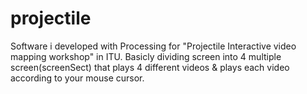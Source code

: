 # projectile
Software i developed with Processing for "Projectile Interactive video mapping workshop" in ITU. 
Basicly dividing screen into 4 multiple screen(screenSect) that plays 4 different videos & plays each video according to your mouse cursor.
